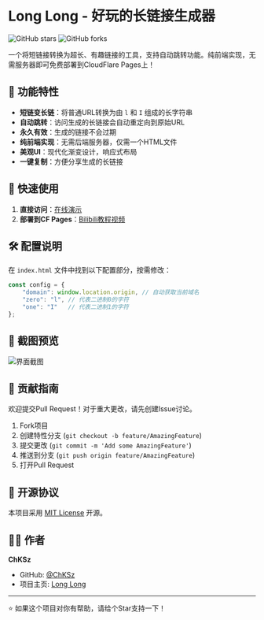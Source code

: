 # Long Long - 好玩的长链接生成器

![GitHub stars](https://img.shields.io/github/stars/chksz/long_url_maker?style=for-the-badge) 
![GitHub forks](https://img.shields.io/github/forks/chksz/long_url_maker?style=for-the-badge)

一个将短链接转换为超长、有趣链接的工具，支持自动跳转功能。纯前端实现，无需服务器即可免费部署到CloudFlare Pages上！

## 🌟 功能特性

- **短链变长链**：将普通URL转换为由 `l` 和 `I` 组成的长字符串
- **自动跳转**：访问生成的长链接会自动重定向到原始URL
- **永久有效**：生成的链接不会过期
- **纯前端实现**：无需后端服务器，仅需一个HTML文件
- **美观UI**：现代化渐变设计，响应式布局
- **一键复制**：方便分享生成的长链接

## 🚀 快速使用

1. **直接访问**：[在线演示](https://iiiiiiiiiiiiiiiiiiiiiiiiiiiiiiiiiiiiiiiiiiiiiiiiiiiiiiiiiiiiiii.iiiiiiiiiiiiiiiiiiiiiiiiiiiiiiiiiiiiiiiiiiiiiiiiiiiiiiiiiiiiii.qzz.io/)
2. **部署到CF Pages**：[Bilibili教程视频]()

## 🛠️ 配置说明

在 `index.html` 文件中找到以下配置部分，按需修改：

```javascript
const config = {
    "domain": window.location.origin, // 自动获取当前域名
    "zero": "l", // 代表二进制0的字符
    "one": "I"   // 代表二进制1的字符
};
```

## 📸 截图预览

![界面截图](https://github.com/user-attachments/assets/e44ce33c-33ab-40ea-a850-3f6c79fbade8)

## 🤝 贡献指南

欢迎提交Pull Request！对于重大更改，请先创建Issue讨论。

1. Fork项目
2. 创建特性分支 (`git checkout -b feature/AmazingFeature`)
3. 提交更改 (`git commit -m 'Add some AmazingFeature'`)
4. 推送到分支 (`git push origin feature/AmazingFeature`)
5. 打开Pull Request

## 📜 开源协议

本项目采用 [MIT License](LICENSE) 开源。

## 👨‍💻 作者

**ChKSz**  
- GitHub: [@ChKSz](https://github.com/ChKSz)
- 项目主页: [Long Long](https://github.com/chksz/long_url_maker)

---

⭐ 如果这个项目对你有帮助，请给个Star支持一下！
